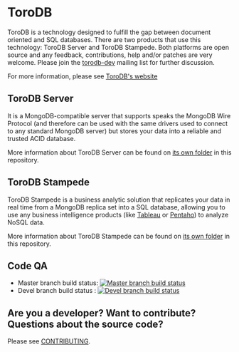# ToroDB

ToroDB is a technology designed to fulfill the gap between document oriented
and SQL databases. There are two products that use this technology: ToroDB
Server and ToroDB Stampede. Both platforms are open source and any feedback,
contributions, help and/or patches are very welcome. Please join the
[torodb-dev][2] mailing list for further discussion.

For more information, please see [ToroDB's website][1]

## ToroDB Server
It is a MongoDB-compatible server that supports speaks the MongoDB Wire 
Protocol (and therefore can be used with the same drivers used to connect to 
any standard MongoDB server) but stores your data into a reliable and trusted 
ACID database. 

More information about ToroDB Server can be found on [its own folder](/server)
in this repository.

## ToroDB Stampede
ToroDB Stampede is a business analytic solution that replicates your data in 
real time from a MongoDB replica set into a SQL database, allowing you to use
any business intelligence products (like [Tableau][3] or [Pentaho][4]) to 
analyze NoSQL data.

More information about ToroDB Stampede can be found on 
[its own folder](/stampede) in this repository.

## Code QA
 * Master branch build status: [![Master branch build status](https://travis-ci.org/torodb/torodb.svg?branch=devel)](https://travis-ci.org/torodb/torodb)
 * Devel branch build status :  [![Devel branch build status](https://travis-ci.org/torodb/torodb.svg?branch=devel)](https://travis-ci.org/torodb/torodb)

## Are you a developer? Want to contribute? Questions about the source code?

Please see [CONTRIBUTING][5].

[1]: http://www.torodb.com
[2]: https://groups.google.com/forum/#!forum/torodb-dev
[3]: http://www.tableau.com
[4]: http://www.pentaho.com/
[5]: https://github.com/torodb/torodb/blob/master/CONTRIBUTING.md
